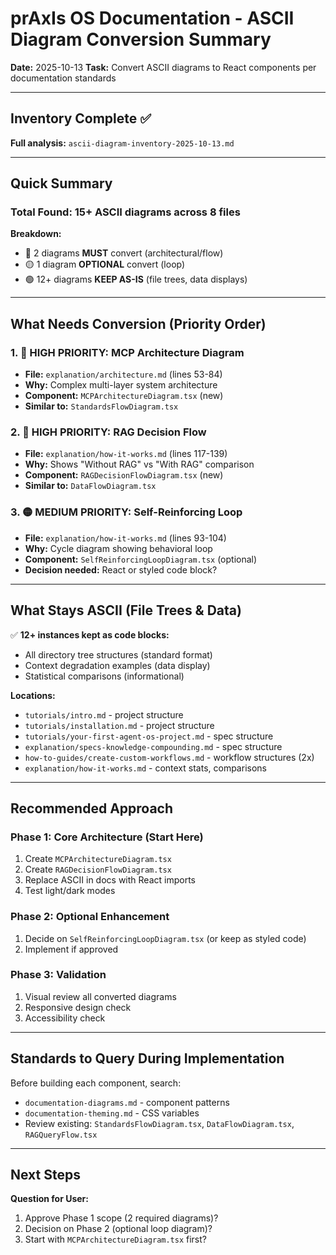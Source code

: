 # prAxIs OS Documentation - ASCII Diagram Conversion Summary

**Date:** 2025-10-13
**Task:** Convert ASCII diagrams to React components per documentation standards

---

## Inventory Complete ✅

**Full analysis:** `ascii-diagram-inventory-2025-10-13.md`

---

## Quick Summary

### Total Found: 15+ ASCII diagrams across 8 files

**Breakdown:**
- 🔴 2 diagrams **MUST** convert (architectural/flow)
- 🟡 1 diagram **OPTIONAL** convert (loop)
- 🟢 12+ diagrams **KEEP AS-IS** (file trees, data displays)

---

## What Needs Conversion (Priority Order)

### 1. 🔴 HIGH PRIORITY: MCP Architecture Diagram
- **File:** `explanation/architecture.md` (lines 53-84)
- **Why:** Complex multi-layer system architecture
- **Component:** `MCPArchitectureDiagram.tsx` (new)
- **Similar to:** `StandardsFlowDiagram.tsx`

### 2. 🔴 HIGH PRIORITY: RAG Decision Flow
- **File:** `explanation/how-it-works.md` (lines 117-139)
- **Why:** Shows "Without RAG" vs "With RAG" comparison
- **Component:** `RAGDecisionFlowDiagram.tsx` (new)
- **Similar to:** `DataFlowDiagram.tsx`

### 3. 🟡 MEDIUM PRIORITY: Self-Reinforcing Loop
- **File:** `explanation/how-it-works.md` (lines 93-104)
- **Why:** Cycle diagram showing behavioral loop
- **Component:** `SelfReinforcingLoopDiagram.tsx` (optional)
- **Decision needed:** React or styled code block?

---

## What Stays ASCII (File Trees & Data)

✅ **12+ instances kept as code blocks:**
- All directory tree structures (standard format)
- Context degradation examples (data display)
- Statistical comparisons (informational)

**Locations:**
- `tutorials/intro.md` - project structure
- `tutorials/installation.md` - project structure  
- `tutorials/your-first-agent-os-project.md` - spec structure
- `explanation/specs-knowledge-compounding.md` - spec structure
- `how-to-guides/create-custom-workflows.md` - workflow structures (2x)
- `explanation/how-it-works.md` - context stats, comparisons

---

## Recommended Approach

### Phase 1: Core Architecture (Start Here)
1. Create `MCPArchitectureDiagram.tsx`
2. Create `RAGDecisionFlowDiagram.tsx`
3. Replace ASCII in docs with React imports
4. Test light/dark modes

### Phase 2: Optional Enhancement
1. Decide on `SelfReinforcingLoopDiagram.tsx` (or keep as styled code)
2. Implement if approved

### Phase 3: Validation
1. Visual review all converted diagrams
2. Responsive design check
3. Accessibility check

---

## Standards to Query During Implementation

Before building each component, search:
- `documentation-diagrams.md` - component patterns
- `documentation-theming.md` - CSS variables
- Review existing: `StandardsFlowDiagram.tsx`, `DataFlowDiagram.tsx`, `RAGQueryFlow.tsx`

---

## Next Steps

**Question for User:** 
1. Approve Phase 1 scope (2 required diagrams)?
2. Decision on Phase 2 (optional loop diagram)?
3. Start with `MCPArchitectureDiagram.tsx` first?
